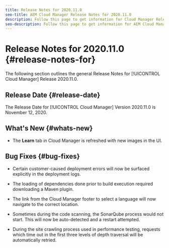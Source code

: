 ```yaml
---
title: Release Notes for 2020.11.0
seo-title: AEM Cloud Manager Release Notes for 2020.11.0
description: Follow this page to get information for Cloud Manager Release 2020.11.0
seo-description: Follow this page to get information for AEM Cloud Manager Release 2020.11.0
---
```

# Release Notes for 2020.11.0 {#release-notes-for}

The following section outlines the general Release Notes for [!UICONTROL Cloud Manager] Release 2020.11.0.

## Release Date {#release-date}

The Release Date for [!UICONTROL Cloud Manager] Version 2020.11.0 is November 12, 2020.

## What's New {#whats-new}

* The **Learn** tab in Cloud Manager is refreshed with new images in the UI.

## Bug Fixes {#bug-fixes}

* Certain customer-caused deployment errors will now be surfaced explicitly in the deployment logs.

* The loading of dependencies done prior to build execution required downloading a Maven plugin. 

* The link from the Cloud Manager footer to select a language will now navigate to the correct location.

* Sometimes during the code scanning, the SonarQube process would not start. This will now be auto-detected and a restart attempted.

* During the site crawling process used in performance testing, requests which time out in the first three levels of depth traversal will be automatically retried.